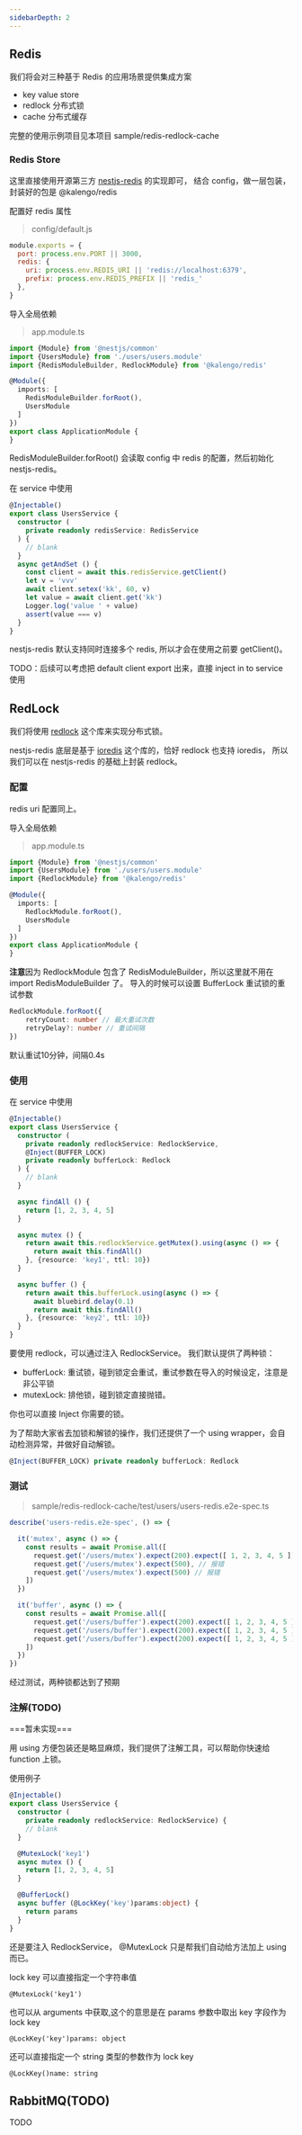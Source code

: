 ```yaml
---
sidebarDepth: 2
---
```


## Redis
我们将会对三种基于 Redis 的应用场景提供集成方案
- key value store
- redlock 分布式锁
- cache 分布式缓存

完整的使用示例项目见本项目 sample/redis-redlock-cache

### Redis Store
这里直接使用开源第三方 [nestjs-redis](https://github.com/kyknow/nestjs-redis) 的实现即可，
结合 config，做一层包装，
封装好的包是 @kalengo/redis

配置好 redis 属性
> config/default.js

```js
module.exports = {
  port: process.env.PORT || 3000,
  redis: {
    uri: process.env.REDIS_URI || 'redis://localhost:6379',
    prefix: process.env.REDIS_PREFIX || 'redis_'
  },
}
```
导入全局依赖
> app.module.ts

```ts
import {Module} from '@nestjs/common'
import {UsersModule} from './users/users.module'
import {RedisModuleBuilder, RedlockModule} from '@kalengo/redis'

@Module({
  imports: [
    RedisModuleBuilder.forRoot(),
    UsersModule
  ]
})
export class ApplicationModule {
}
```

RedisModuleBuilder.forRoot() 会读取 config 中 redis 的配置，然后初始化 nestjs-redis。

在 service 中使用
```ts
@Injectable()
export class UsersService {
  constructor (
    private readonly redisService: RedisService
  ) {
    // blank
  }
  async getAndSet () {
    const client = await this.redisService.getClient()
    let v = 'vvv'
    await client.setex('kk', 60, v)
    let value = await client.get('kk')
    Logger.log('value ' + value)
    assert(value === v)
  }
}
```

nestjs-redis 默认支持同时连接多个 redis, 所以才会在使用之前要 getClient()。

TODO：后续可以考虑把 default client export 出来，直接 inject in to service 使用

## RedLock


我们将使用 [redlock](https://github.com/mike-marcacci/node-redlock) 这个库来实现分布式锁。

nestjs-redis 底层是基于 [ioredis](https://github.com/luin/ioredis) 这个库的，恰好 redlock 也支持 ioredis，
所以我们可以在 nestjs-redis 的基础上封装 redlock。

### 配置

redis uri 配置同上。

导入全局依赖
> app.module.ts

```ts
import {Module} from '@nestjs/common'
import {UsersModule} from './users/users.module'
import {RedlockModule} from '@kalengo/redis'

@Module({
  imports: [
    RedlockModule.forRoot(),
    UsersModule
  ]
})
export class ApplicationModule {
}
```

**注意**因为 RedlockModule 包含了 RedisModuleBuilder，所以这里就不用在 import RedisModuleBuilder 了。
导入的时候可以设置 BufferLock 重试锁的重试参数

```ts
RedlockModule.forRoot({
    retryCount: number // 最大重试次数
    retryDelay?: number // 重试间隔
})
```
默认重试10分钟，间隔0.4s

### 使用
在 service 中使用
```ts
@Injectable()
export class UsersService {
  constructor (
    private readonly redlockService: RedlockService,
    @Inject(BUFFER_LOCK)
    private readonly bufferLock: Redlock
  ) {
    // blank
  }

  async findAll () {
    return [1, 2, 3, 4, 5]
  }

  async mutex () {
    return await this.redlockService.getMutex().using(async () => {
      return await this.findAll()
    }, {resource: 'key1', ttl: 10})
  }

  async buffer () {
    return await this.bufferLock.using(async () => {
      await bluebird.delay(0.1)
      return await this.findAll()
    }, {resource: 'key2', ttl: 10})
  }
}

```
要使用 redlock，可以通过注入 RedlockService。
我们默认提供了两种锁：
- bufferLock: 重试锁，碰到锁定会重试，重试参数在导入的时候设定，注意是非公平锁
- mutexLock: 排他锁，碰到锁定直接抛错。

你也可以直接 Inject 你需要的锁。

为了帮助大家省去加锁和解锁的操作，我们还提供了一个 using wrapper，会自动检测异常，并做好自动解锁。

```ts
@Inject(BUFFER_LOCK) private readonly bufferLock: Redlock
```

### 测试

> sample/redis-redlock-cache/test/users/users-redis.e2e-spec.ts

```ts
describe('users-redis.e2e-spec', () => {

  it('mutex', async () => {
    const results = await Promise.all([
      request.get('/users/mutex').expect(200).expect([ 1, 2, 3, 4, 5 ]),
      request.get('/users/mutex').expect(500), // 报错
      request.get('/users/mutex').expect(500) // 报错
    ])
  })

  it('buffer', async () => {
    const results = await Promise.all([
      request.get('/users/buffer').expect(200).expect([ 1, 2, 3, 4, 5 ]),
      request.get('/users/buffer').expect(200).expect([ 1, 2, 3, 4, 5 ]),
      request.get('/users/buffer').expect(200).expect([ 1, 2, 3, 4, 5 ])
    ])
  })
})
```
经过测试，两种锁都达到了预期

### 注解(TODO)
===暂未实现===

用 using 方便包装还是略显麻烦，我们提供了注解工具，可以帮助你快速给 function 上锁。

使用例子

```ts
@Injectable()
export class UsersService {
  constructor (
    private readonly redlockService: RedlockService) {
    // blank
  }

  @MutexLock('key1')
  async mutex () {
    return [1, 2, 3, 4, 5]
  }

  @BufferLock()
  async buffer (@LockKey('key')params:object) {
    return params
  }
}

```

还是要注入 RedlockService，
@MutexLock 只是帮我们自动给方法加上 using 而已。

lock key 可以直接指定一个字符串值

`@MutexLock('key1')`


也可以从 arguments 中获取,这个的意思是在 params 参数中取出 key 字段作为 lock key

`@LockKey('key')params: object`

还可以直接指定一个 string 类型的参数作为 lock key

`@LockKey()name: string`

## RabbitMQ(TODO)

TODO
